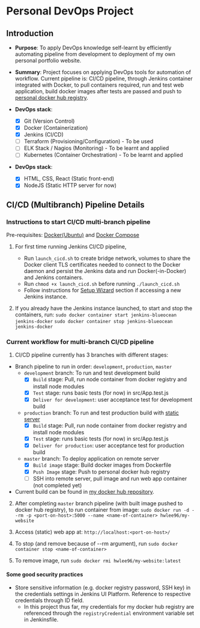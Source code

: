 # Personal DevOps Project

## Introduction

* **Purpose**: To apply DevOps knowledge self-learnt by efficiently automating pipeline from development to deployment of my own personal portfolio website.

* **Summary**: Project focuses on applying DevOps tools for automation of workflow. Current pipeline is: CI/CD pipeline, through Jenkins container integrated with Docker, to pull containers required, run and test web application, build docker images after tests are passed and push to [personal docker hub registry](https://hub.docker.com/repository/docker/hwlee96/my-website).

* **DevOps stack**:
  - [x] Git (Version Control)
  - [x] Docker (Containerization)
  - [x] Jenkins (CI/CD)
  - [ ] Terraform (Provisioning/Configuration) - To be used
  - [ ] ELK Stack / Nagios (Monitoring) - To be learnt and applied
  - [ ] Kubernetes (Container Orchestration) - To be learnt and applied

* **DevOps stack**:
  - [x] HTML, CSS, React (Static front-end)
  - [x] NodeJS  (Static HTTP server for now)

## CI/CD (Multibranch) Pipeline Details 

### Instructions to start CI/CD multi-branch pipeline
Pre-requisites: [Docker(Ubuntu)](https://docs.docker.com/install/linux/docker-ce/ubuntu/) and [Docker Compose](https://docs.docker.com/compose/install/)

1. For first time running Jenkins CI/CD pipeline, 
    * Run ```launch_cicd.sh``` to create bridge network, volumes to share the Docker client TLS certificates needed to connect to the Docker daemon and persist the Jenkins data  and run Docker(-in-Docker) and Jenkins containers.
    * Run ```chmod +x launch_cicd.sh``` before running ```./launch_cicd.sh```
    * Follow instructions for [Setup Wizard](https://jenkins.io/doc/tutorials/build-a-multibranch-pipeline-project/#setup-wizard) section if accessing a new Jenkins instance. 

2. If you already have the Jenkins instance launched, to start and stop the containers, run: 
    ```sudo docker container start jenkins-blueocean jenkins-docker```
    ```sudo docker container stop jenkins-blueocean jenkins-docker```

### Current workflow for multi-branch CI/CD pipeline
1. CI/CD pipeline currently has 3 branches with different stages:
  * Branch pipeline to run in order: ```development```, ```production```, ```master```
    * ```development``` branch: To run and test development build 
      - [x] ```Build``` stage: Pull, run node container from docker registry and install node modules
      - [x] ```Test``` stage: runs basic tests (for now) in src/App.test.js 
      - [x] ```Deliver for development```: user acceptance test for development build
    * ```production``` branch: To run and test production build with [static server](https://github.com/zeit/serve)
        - [x] ```Build``` stage: Pull, run node container from docker registry and install node modules
      - [x] ```Test``` stage: runs basic tests (for now) in src/App.test.js 
      - [x] ```Deliver for production```: user acceptance test for production build
    * ```master``` branch: To deploy application on remote server
      - [x] ```Build image``` stage: Build docker images from Dockerfile
      - [x] ```Push Image``` stage: Push to personal docker hub registry 
      - [ ] SSH into remote server, pull image and run web app container (not completed yet)
  * Current build can be found in [my docker hub repository](https://hub.docker.com/repository/docker/hwlee96/my-website).

2. After completing ```master``` branch pipeline (with built image pushed to docker hub registry), to run container from image: 
  ```sudo docker run -d --rm -p <port-on-host>:5000 --name <name-of-container> hwlee96/my-website```

3. Access (static) web app at: 
  ```http://localhost:<port-on-host>/```

4. To stop (and remove because of --rm argument), run 
  ```sudo docker container stop <name-of-container>```

5. To remove image, run 
  ```sudo docker rmi hwlee96/my-website:latest```

#### Some good security practices
* Store sensitive information (e.g. docker registry password, SSH key) in the credentials settings in Jenkins UI Platform. Reference to respective credentials through ID field.
  * In this project thus far, my credentials for my docker hub registry are referenced through the ```registryCredential``` environment variable set in Jenkinsfile.
